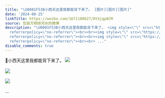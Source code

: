 ```yaml
---
title: "\U0001F53B小西天这里我都能背下来了。 [图片][图片][图片]"
date: '2024-08-25'
linkTitle: https://weibo.com/1671109627/OtXjqp8CM
source: 包容万物恒河水的微博
description: "\U0001F53B小西天这里我都能背下来了。 <img style=\"\" src=\"https://tvax1.sinaimg.cn/large/639b1bfbly1ht0irx40odj223v35shdz.jpg\"
  referrerpolicy=\"no-referrer\"><br><br><img style=\"\" src=\"https://tvax2.sinaimg.cn/large/639b1bfbly1ht0is6wd6lj22yo1o0x6r.jpg\"
  referrerpolicy=\"no-referrer\"><br><br><img style=\"\" src=\"https://tvax4.sinaimg.cn/large/639b1bfbly1ht0isbo12mj20ya0ljqrx.jpg\"
  referrerpolicy=\"no-referrer\"><br><br> ..."
disable_comments: true
---
```

🔻小西天这里我都能背下来了。 <img style="" src="https://tvax1.sinaimg.cn/large/639b1bfbly1ht0irx40odj223v35shdz.jpg" referrerpolicy="no-referrer"><br><br><img style="" src="https://tvax2.sinaimg.cn/large/639b1bfbly1ht0is6wd6lj22yo1o0x6r.jpg" referrerpolicy="no-referrer"><br><br><img style="" src="https://tvax4.sinaimg.cn/large/639b1bfbly1ht0isbo12mj20ya0ljqrx.jpg" referrerpolicy="no-referrer"><br><br> ...